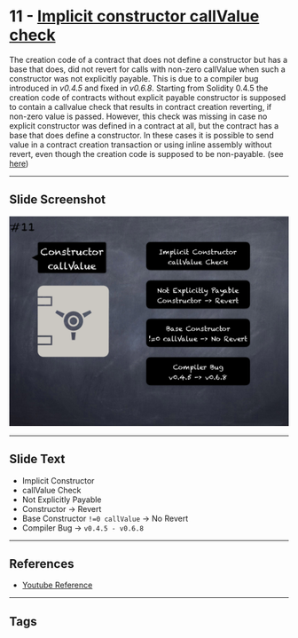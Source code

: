 # 11 - [Implicit constructor callValue check](Implicit%20constructor%20callValue%20check.md)
The creation code of a contract that does not define a constructor but has a base that does, did not revert for calls with non-zero callValue when such a constructor was not explicitly payable. This is due to a compiler bug introduced in _v0.4.5_ and fixed in _v0.6.8_. Starting from Solidity 0.4.5 the creation code of contracts without explicit payable constructor is supposed to contain a callvalue check that results in contract creation reverting, if non-zero value is passed. However, this check was missing in case no explicit constructor was defined in a contract at all, but the contract has a base that does define a constructor. In these cases it is possible to send value in a contract creation transaction or using inline assembly without revert, even though the creation code is supposed to be non-payable. (see [here](https://docs.soliditylang.org/en/v0.8.9/bugs.html))

___
## Slide Screenshot
![011.png](../images/pitfalls_and_best_practices101/011.png)
___
## Slide Text
- Implicit Constructor
- callValue Check
- Not Explicitly Payable
- Constructor -> Revert
- Base Constructor `!=0 callValue` -> No Revert
- Compiler Bug -> `v0.4.5 - v0.6.8`
___
## References
- [Youtube Reference](https://youtu.be/OOzyoaYIw2k?t=974)
___
## Tags